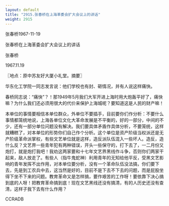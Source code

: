 ```yaml
---
layout: default
title: "2915.张春桥在上海革委会扩大会议上的讲话"
weight: 2915
---
```


张春桥1967-11-19

张春桥在上海革委会扩大会议上的讲话

张春桥

1967.11.19

〖地点：原中苏友好大厦小礼堂。摘要〗

华东化工学院一同志发言说：他们学校也有封、砸情况，并有人说这样痛快。

春桥同志说：“痛快”？！那1949年5月我们大军开进上海时用大炮轰平好了，痛快嘛？为什么我们还必须用很大的代价来保护上海城呢？要知道这是人民的财产嘛！

本单位的事情要相信本单位群众，外单位不要插手，目前要你们作分析：不要什么事情都笼统地说，上海各单位文化大革命发展是不平衡的，好的一部分，中间的不少，还有一部分单位问题没有解决。我们要具体矛盾作具体分析，不要笼统，这样就糟糕了，对本单位的形势你们自己作个分析。这个单位是资产阶级当权派还是无产阶级革命派掌权，有些文艺单位就是这样，造反派队伍混入一些坏人。造反，造什么反？文艺界一些青年犯有两种错误，开头一些保守的，打下去了，一二月份又炮打，就是炮打我吧！我劝这两家要和十七年文艺界黑线作斗争，否则你们两家干起来，敌人放走了。有些人（指牛鬼蛇神）利用青年的无知给他平反，受黑文艺影响的青年发挥不出作用，对本单位要分析，没有一个革命队伍没法搞，你们要下去，先是到工农兵中去，这当然是好的，目前不是下去不下去的问题，而是屁股坐得下坐不下来的问题。教育革命又是怎样搞，要作艰苦的工作呀！要依靠下决心搞到底的人呀！把教育革命搞到底！现在文艺黑线还没有搞清，有的人历史还没有查清，这样子我下去有什么作用？

CCRADB

